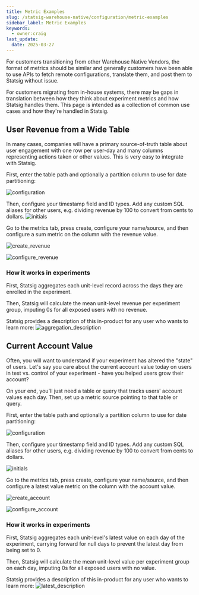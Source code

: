 ```yaml
---
title: Metric Examples
slug: /statsig-warehouse-native/configuration/metric-examples
sidebar_label: Metric Examples
keywords:
  - owner:craig
last_update:
  date: 2025-03-27
---
```


For customers transitioning from other Warehouse Native Vendors, the format of metrics should be similar and generally customers have been able to use APIs to fetch remote configurations, translate them, and post them to Statsig without issue.

For customers migrating from in-house systems, there may be gaps in translation between how they think about experiment metrics and how Statsig handles them. This page is intended as a collection of common use cases and how they're handled in Statsig.

## User Revenue from a Wide Table

In many cases, companies will have a primary source-of-truth table about user engagement with one row per user-day and many columns representing actions taken or other values. This is very easy to integrate with Statsig.

First, enter the table path and optionally a partition column to use for date partitioning:

![configuration](/img/metric_examples_configuration.png)

Then, configure your timestamp field and ID types. Add any custom SQL aliases for other users, e.g. dividing revenue by 100 to convert from cents to dollars.
![initials](/img/metric_examples_initials.png)

Go to the metrics tab, press create, configure your name/source, and then configure a sum metric on the column with the revenue value.

![create_revenue](/img/metric_examples_create_revenue.png)

![configure_revenue](/img/metric_examples_configure_revenue.png)

### How it works in experiments

First, Statsig aggregates each unit-level record across the days they are enrolled in the experiment.

Then, Statsig will calculate the mean unit-level revenue per experiment group, imputing 0s for all exposed users with no revenue.

Statsig provides a description of this in-product for any user who wants to learn more:
![aggregation_description](/img/metric_examples_configuration.png)

## Current Account Value

Often, you will want to understand if your experiment has altered the "state" of users. Let's say you care about the current account value today on users in test vs. control of your experiment - have you helped users grow their account?

On your end, you'll just need a table or query that tracks users' account values each day. Then, set up a metric source pointing to that table or query.

First, enter the table path and optionally a partition column to use for date partitioning:

![configuration](/img/metric_examples_configuration.png)

Then, configure your timestamp field and ID types. Add any custom SQL aliases for other users, e.g. dividing revenue by 100 to convert from cents to dollars.

![initials](/img/metric_examples_initials.png)

Go to the metrics tab, press create, configure your name/source, and then configure a latest value metric on the column with the account value.

![create_account](/img/metric_examples_create_account.png)

![configure_account](/img/metric_examples_configure_account.png)

### How it works in experiments

First, Statsig aggregates each unit-level's latest value on each day of the experiment, carrying forward for null days to prevent the latest
day from being set to 0.

Then, Statsig will calculate the mean unit-level value per experiment group on each day, imputing 0s for all exposed users with no value.

Statsig provides a description of this in-product for any user who wants to learn more:
![latest_description](/img/metric_examples_latest_description.png)
